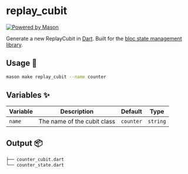 # replay_cubit

[![Powered by Mason](https://img.shields.io/endpoint?url=https%3A%2F%2Ftinyurl.com%2Fmason-badge)](https://github.com/felangel/mason)

Generate a new ReplayCubit in [Dart][1]. Built for the [bloc state management library][2].

## Usage 🚀

```sh
mason make replay_cubit --name counter
```

## Variables ✨

| Variable | Description                | Default   | Type     |
| -------- | -------------------------- | --------- | -------- |
| `name`   | The name of the cubit class | `counter` | `string` |

## Output 📦

```sh
├── counter_cubit.dart
└── counter_state.dart
```

[1]: https://dart.dev
[2]: https://github.com/felangel/bloc
